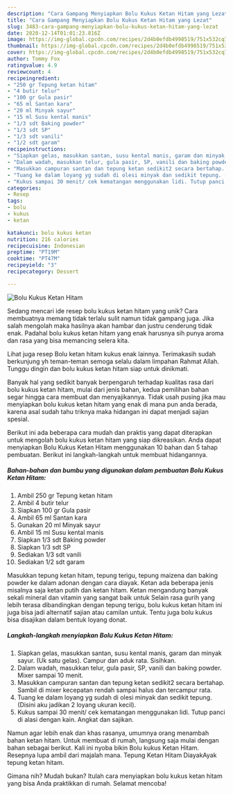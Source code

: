 ```yaml
---
description: "Cara Gampang Menyiapkan Bolu Kukus Ketan Hitam yang Lezat"
title: "Cara Gampang Menyiapkan Bolu Kukus Ketan Hitam yang Lezat"
slug: 3483-cara-gampang-menyiapkan-bolu-kukus-ketan-hitam-yang-lezat
date: 2020-12-14T01:01:23.816Z
image: https://img-global.cpcdn.com/recipes/2d4b0efdb4998519/751x532cq70/bolu-kukus-ketan-hitam-foto-resep-utama.jpg
thumbnail: https://img-global.cpcdn.com/recipes/2d4b0efdb4998519/751x532cq70/bolu-kukus-ketan-hitam-foto-resep-utama.jpg
cover: https://img-global.cpcdn.com/recipes/2d4b0efdb4998519/751x532cq70/bolu-kukus-ketan-hitam-foto-resep-utama.jpg
author: Tommy Fox
ratingvalue: 4.9
reviewcount: 4
recipeingredient:
- "250 gr Tepung ketan hitam"
- "4 butir telur"
- "100 gr Gula pasir"
- "65 ml Santan kara"
- "20 ml Minyak sayur"
- "15 ml Susu kental manis"
- "1/3 sdt Baking powder"
- "1/3 sdt SP"
- "1/3 sdt vanili"
- "1/2 sdt garam"
recipeinstructions:
- "Siapkan gelas, masukkan santan, susu kental manis, garam dan minyak sayur. (Uk satu gelas). Campur dan aduk rata. Sisihkan."
- "Dalam wadah, masukkan telur, gula pasir, SP, vanili dan baking powder. Mixer sampai 10 menit."
- "Masukkan campuran santan dan tepung ketan sedikit2 secara bertahap. Sambil di mixer kecepatan rendah sampai halus dan tercampur rata."
- "Tuang ke dalam loyang yg sudah di olesi minyak dan sedikit tepung. (Disini aku jadikan 2 loyang ukuran kecil)."
- "Kukus sampai 30 menit/ cek kematangan menggunakan lidi. Tutup panci di alasi dengan kain. Angkat dan sajikan."
categories:
- Resep
tags:
- bolu
- kukus
- ketan

katakunci: bolu kukus ketan 
nutrition: 216 calories
recipecuisine: Indonesian
preptime: "PT19M"
cooktime: "PT47M"
recipeyield: "3"
recipecategory: Dessert

---
```



![Bolu Kukus Ketan Hitam](https://img-global.cpcdn.com/recipes/2d4b0efdb4998519/751x532cq70/bolu-kukus-ketan-hitam-foto-resep-utama.jpg)

Sedang mencari ide resep bolu kukus ketan hitam yang unik? Cara membuatnya memang tidak terlalu sulit namun tidak gampang juga. Jika salah mengolah maka hasilnya akan hambar dan justru cenderung tidak enak. Padahal bolu kukus ketan hitam yang enak harusnya sih punya aroma dan rasa yang bisa memancing selera kita.

Lihat juga resep Bolu ketan hitam kukus enak lainnya. Terimakasih sudah berkunjung yh teman-teman semoga selalu dalam limpahan Rahmat Allah. Tunggu dingin dan bolu kukus ketan hitam siap untuk dinikmati.

Banyak hal yang sedikit banyak berpengaruh terhadap kualitas rasa dari bolu kukus ketan hitam, mulai dari jenis bahan, kedua pemilihan bahan segar hingga cara membuat dan menyajikannya. Tidak usah pusing jika mau menyiapkan bolu kukus ketan hitam yang enak di mana pun anda berada, karena asal sudah tahu triknya maka hidangan ini dapat menjadi sajian spesial.


Berikut ini ada beberapa cara mudah dan praktis yang dapat diterapkan untuk mengolah bolu kukus ketan hitam yang siap dikreasikan. Anda dapat menyiapkan Bolu Kukus Ketan Hitam menggunakan 10 bahan dan 5 tahap pembuatan. Berikut ini langkah-langkah untuk membuat hidangannya.

<!--inarticleads1-->

##### Bahan-bahan dan bumbu yang digunakan dalam pembuatan Bolu Kukus Ketan Hitam:

1. Ambil 250 gr Tepung ketan hitam
1. Ambil 4 butir telur
1. Siapkan 100 gr Gula pasir
1. Ambil 65 ml Santan kara
1. Gunakan 20 ml Minyak sayur
1. Ambil 15 ml Susu kental manis
1. Siapkan 1/3 sdt Baking powder
1. Siapkan 1/3 sdt SP
1. Sediakan 1/3 sdt vanili
1. Sediakan 1/2 sdt garam


Masukkan tepung ketan hitam, tepung terigu, tepung maizena dan baking powder ke dalam adonan dengan cara diayak. Ketan ada beberapa jenis misalnya saja ketan putih dan ketan hitam. Ketan mengandung banyak sekali mineral dan vitamin yang sangat baik untuk Selain rasa gurih yang lebih terasa dibandingkan dengan tepung terigu, bolu kukus ketan hitam ini juga bisa jadi alternatif sajian atau camilan untuk. Tentu juga bolu kukus bisa disajikan dalam bentuk loyang donat. 

<!--inarticleads2-->

##### Langkah-langkah menyiapkan Bolu Kukus Ketan Hitam:

1. Siapkan gelas, masukkan santan, susu kental manis, garam dan minyak sayur. (Uk satu gelas). Campur dan aduk rata. Sisihkan.
1. Dalam wadah, masukkan telur, gula pasir, SP, vanili dan baking powder. Mixer sampai 10 menit.
1. Masukkan campuran santan dan tepung ketan sedikit2 secara bertahap. Sambil di mixer kecepatan rendah sampai halus dan tercampur rata.
1. Tuang ke dalam loyang yg sudah di olesi minyak dan sedikit tepung. (Disini aku jadikan 2 loyang ukuran kecil).
1. Kukus sampai 30 menit/ cek kematangan menggunakan lidi. Tutup panci di alasi dengan kain. Angkat dan sajikan.


Namun agar lebih enak dan khas rasanya, umumnya orang menambah bahan ketan hitam. Untuk membuat di rumah, langsung saja mulai dengan bahan sebagai berikut. Kali ini nyoba bikin Bolu kukus Ketan Hitam. Resepnya lupa ambil dari majalah mana. Tepung Ketan Hitam DiayakAyak tepung ketan hitam. 

Gimana nih? Mudah bukan? Itulah cara menyiapkan bolu kukus ketan hitam yang bisa Anda praktikkan di rumah. Selamat mencoba!
